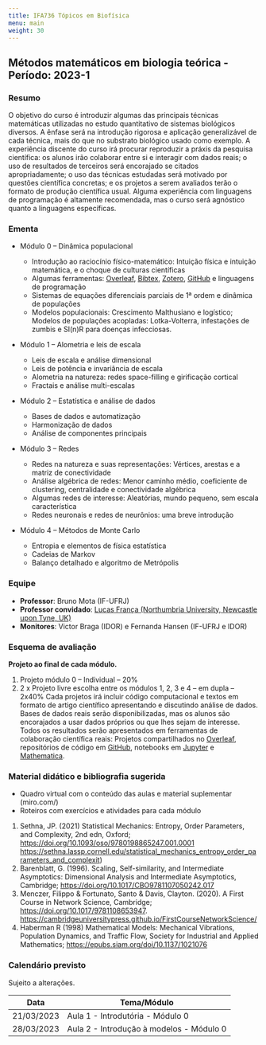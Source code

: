 ```yaml
---
title: IFA736 Tópicos em Biofísica
menu: main
weight: 30
---
```


## Métodos matemáticos em biologia teórica - Período: 2023-1

### Resumo

O objetivo do curso é introduzir algumas das principais técnicas matemáticas utilizadas no estudo quantitativo de sistemas biológicos diversos. A ênfase será na introdução rigorosa e aplicação generalizável de cada técnica, mais do que no substrato biológico usado como exemplo. A experiência discente do curso irá procurar reproduzir a práxis da pesquisa científica: os alunos irão colaborar entre si e interagir com dados reais; o uso de resultados de terceiros será encorajado se citados apropriadamente; o uso das técnicas estudadas será motivado por questões científica concretas; e os projetos a serem avaliados terão o formato de produção científica usual. Alguma experiência com linguagens de programação é altamente recomendada, mas o curso será agnóstico quanto a linguagens específicas.

### Ementa

* Módulo 0 – Dinâmica populacional
  
  * Introdução ao raciocínio físico-matemático: Intuição física e intuição matemática, e o choque de culturas científicas
  * Algumas ferramentas: [Overleaf](https://pt.overleaf.com), [Bibtex](https://www.google.com/search?q=bibtex&oq=bibtex&aqs=chrome..69i57j0i67j0i512l8.893j0j4&sourceid=chrome&ie=UTF-8), [Zotero](https://www.zotero.org/), [GitHub](https://github.com/) e linguagens de programação
  * Sistemas de equações diferenciais parciais de 1ª ordem e dinâmica de populações
  * Modelos populacionais: Crescimento Malthusiano e logístico; Modelos de populações acopladas: Lotka-Volterra, infestações de zumbis e SI(n)R para doenças infecciosas.
* Módulo 1 – Alometria e leis de escala
  
  * Leis de escala e análise dimensional
  * Leis de potência e invariância de escala
  * Alometria na natureza: redes space-filling e girificação cortical
  * Fractais e análise multi-escalas
* Módulo 2 – Estatística e análise de dados
  
  * Bases de dados e automatização
  * Harmonização de dados
  * Análise de componentes principais
* Módulo 3 – Redes
  
  * Redes na natureza e suas representações: Vértices, arestas e a matriz de conectividade
  * Análise algébrica de redes: Menor caminho médio, coeficiente de clustering, centralidade e conectividade algébrica
  * Algumas redes de interesse: Aleatórias, mundo pequeno, sem escala característica
  * Redes neuronais e redes de neurônios: uma breve introdução
* Módulo 4 – Métodos de Monte Carlo
  
  * Entropia e elementos de física estatística
  * Cadeias de Markov
  * Balanço detalhado e algoritmo de Metrópolis

### Equipe

* **Professor**: Bruno Mota (IF-UFRJ)
* **Professor convidado**: [Lucas França (Northumbria University, Newcastle upon Tyne, UK)](https://www.lfranca.uk/)
* **Monitores**: Victor Braga (IDOR) e Fernanda Hansen (IF-UFRJ e IDOR)

### Esquema de avaliação

**Projeto ao final de cada módulo.**

1. Projeto módulo 0 – Individual – 20%
2. 2 x Projeto livre escolha entre os módulos 1, 2, 3 e 4 – em dupla – 2x40%
   Cada projetos irá incluir código computacional e textos em formato de artigo científico apresentando e discutindo análise de dados. Bases de dados reais serão disponibilizadas, mas os alunos são encorajados a usar dados próprios ou que lhes sejam de interesse.
   Todos os resultados serão apresentados em ferramentas de colaboração científica reais: Projetos compartilhados no [Overleaf](https://pt.overleaf.com), repositórios de código em [GitHub](https://github.com/), notebooks em [Jupyter](https://jupyter.org/) e [Mathematica](https://www.wolfram.com/mathematica/).

### Material didático e bibliografia sugerida

- Quadro virtual com o conteúdo das aulas e material suplementar (miro.com/)
- Roteiros com exercícios e atividades para cada módulo

1. Sethna, JP. (2021) Statistical Mechanics: Entropy, Order Parameters, and Complexity, 2nd edn, Oxford; https://doi.org/10.1093/oso/9780198865247.001.0001  
   https://sethna.lassp.cornell.edu/statistical_mechanics_entropy_order_parameters_and_complexit)
2. Barenblatt, G. (1996). Scaling, Self-similarity, and Intermediate Asymptotics: Dimensional Analysis and Intermediate Asymptotics, Cambridge; https://doi.org/10.1017/CBO9781107050242.017
3. Menczer, Filippo & Fortunato, Santo & Davis, Clayton. (2020). A First Course in Network Science, Cambridge; https://doi.org/10.1017/9781108653947.  
   https://cambridgeuniversitypress.github.io/FirstCourseNetworkScience/
4. Haberman R (1998) Mathematical Models: Mechanical Vibrations, Population Dynamics, and Traffic Flow, Society for Industrial and Applied Mathematics; https://epubs.siam.org/doi/10.1137/1021076

<!-- ### Registro das aulas

As aulas de cada módulo estarão disponíveis em links do Youtube e em Slides nas páginas dos respectivos módulos. -->

### Calendário previsto

Sujeito a alterações.

|**Data**    |**Tema/Módulo**                   |
|------------|----------------------------------|
| 21/03/2023 | Aula 1 - Introdutória - Módulo 0 |
| 28/03/2023 | Aula 2 - Introdução à modelos - Módulo 0 |
